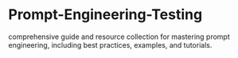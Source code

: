 # Prompt-Engineering-Testing
 comprehensive guide and resource collection for mastering prompt engineering, including best practices, examples, and tutorials.
